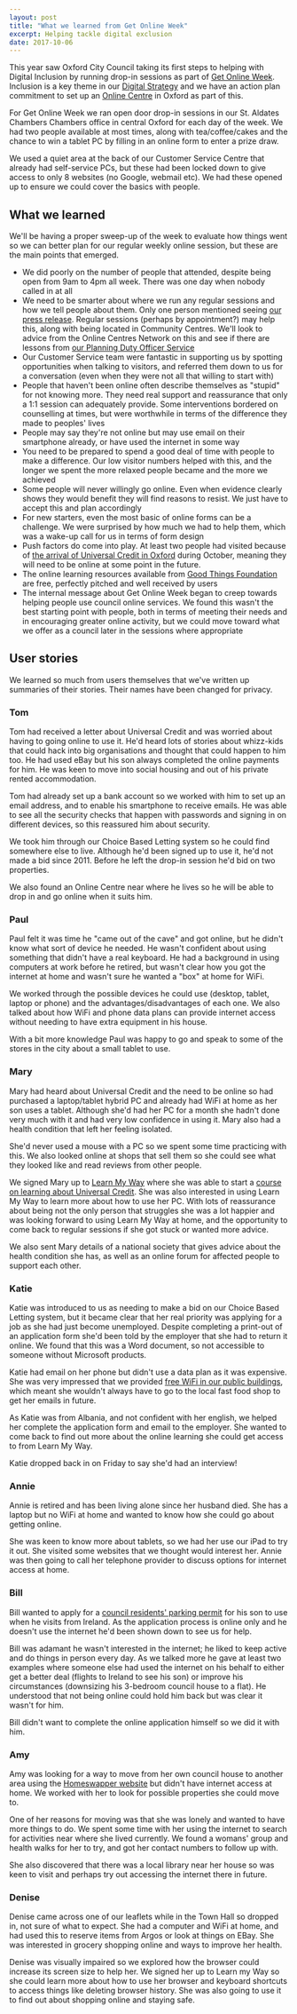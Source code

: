 ```yaml
---
layout: post
title: "What we learned from Get Online Week"
excerpt: Helping tackle digital exclusion
date: 2017-10-06
---
```

This year saw Oxford City Council taking its first steps to helping with Digital Inclusion by running drop-in sessions as part of [Get Online Week](https://www.getonlineweek.com/get-online-week). Inclusion is a key theme in our [Digital Strategy](http://digital.oxford.gov.uk/strategy/inclusion.html) and we have an action plan commitment to set up an [Online Centre](https://www.onlinecentresnetwork.org/ournetwork/) in Oxford as part of this.

For Get Online Week we ran open door drop-in sessions in our St. Aldates Chambers Chambers office in central Oxford for each day of the week. We had two people available at most times, along with tea/coffee/cakes and the chance to win a tablet PC by filling in an online form to enter a prize draw.

We used a quiet area at the back of our Customer Service Centre that already had self-service PCs, but these had been locked down to give access to only 8 websites (no Google, webmail etc). We had these opened up to ensure we could cover the basics with people.

## What we learned
We'll be having a proper sweep-up of the week to evaluate how things went so we can better plan for our regular weekly online session, but these are the main points that emerged.

* We did poorly on the number of people that attended, despite being open from 9am to 4pm all week. There was one day when nobody called in at all
* We need to be smarter about where we run any regular sessions and how we tell people about them. Only one person mentioned seeing [our press release](https://www.oxford.gov.uk/news/article/541/get_online_week_in_oxford). Regular sessions (perhaps by appointment?) may help this, along with being located in Community Centres. We'll look to advice from the Online Centres Network on this and see if there are lessons from [our Planning Duty Officer Service](https://www.oxford.gov.uk/info/20066/planning_applications/723/contacting_us_for_planning_advice)
* Our Customer Service team were fantastic in supporting us by spotting opportunities when talking to visitors, and referred them down to us for a conversation (even when they were not all that willing to start with)
* People that haven't been online often describe themselves as "stupid" for not knowing more. They need real support and reassurance that only a 1:1 session can adequately provide. Some interventions bordered on counselling at times, but were worthwhile in terms of the difference they made to peoples' lives
* People may say they're not online but may use email on their smartphone already, or have used the internet in some way
* You need to be prepared to spend a good deal of time with people to make a difference. Our low visitor numbers helped with this, and the longer we spent the more relaxed people became and the more we achieved
* Some people will never willingly go online. Even when evidence clearly shows they would benefit they will find reasons to resist. We just have to accept this and plan accordingly
* For new starters, even the most basic of online forms can be a challenge. We were surprised by how much we had to help them, which was a wake-up call for us in terms of form design
* Push factors do come into play. At least two people had visited because of [the arrival of Universal Credit in Oxford](https://www.oxford.gov.uk/news/article/546/oxford_city_council_urges_local_people_to_get_ready_for_universal_credit) during October, meaning they will need to be online at some point in the future.
* The online learning resources available from [Good Things Foundation](https://www.goodthingsfoundation.org) are free, perfectly pitched and well received by users
* The internal message about Get Online Week began to creep towards helping people use council online services. We found this wasn't the best starting point with people, both in terms of meeting their needs and in encouraging greater online activity, but we could move toward what we offer as a council later in the sessions where appropriate


## User stories
We learned so much from users themselves that we've written up summaries of their stories. Their names have been changed for privacy.

### Tom
Tom had received a letter about Universal Credit and was worried about having to going online to use it. He'd heard lots of stories about whizz-kids that could hack into big organisations and thought that could happen to him too. He had used eBay but his son always completed the online payments for him. He was keen to move into social housing and out of his private rented accommodation.

Tom had already set up a bank account so we worked with him to set up an email address, and to enable his smartphone to receive emails. He was able to see all the security checks that happen with passwords and signing in on different devices, so this reassured him about security.

We took him through our Choice Based Letting system so he could find somewhere else to live. Although he'd been signed up to use it, he'd not made a bid since 2011. Before he left the drop-in session he'd bid on two properties.

We also found an Online Centre near where he lives so he will be able to drop in and go online when it suits him.


### Paul
Paul felt it was time he "came out of the cave" and got online, but he didn't know what sort of device he needed. He wasn't confident about using something that didn't have a real keyboard. He had a background in using computers at work before he retired, but wasn't clear how you got the internet at home and wasn't sure he wanted a "box" at home for WiFi.

We worked through the possible devices he could use (desktop, tablet, laptop or phone) and the advantages/disadvantages of each one. We also talked about how WiFi and phone data plans can provide internet access without needing to have extra equipment in his house.

With a bit more knowledge Paul was happy to go and speak to some of the stores in the city about a small tablet to use.


### Mary
Mary had heard about Universal Credit and the need to be online  so had purchased a laptop/tablet hybrid PC and already had WiFi at home as her son uses a tablet. Although she'd had her PC for a month she hadn't done very much with it and had very low confidence in using it. Mary also had a health condition that left her feeling isolated.

She'd never used a mouse with a PC so we spent some time practicing with this. We also looked online  at shops that sell them so she could see what they looked like and read reviews from other people.

We signed Mary up to [Learn My Way](https://www.learnmyway.com) where she was able to start a [course on learning about Universal Credit](https://www.learnmyway.com/courses/universal-credit-a-how-to-guide/). She was also interested in using Learn My Way to learn more about how to use her PC. With lots of reassurance about being not the only person that struggles she was a lot happier and was looking forward to using Learn My Way at home, and the opportunity to come back to regular sessions if she got stuck or wanted more advice.

We also sent Mary details of a national society that gives advice about the health condition she has, as well as an online forum for affected people to support each other.


### Katie
Katie was introduced to us as needing to make a bid on our Choice Based Letting system, but it became clear that her real priority was applying for a job as she had just become unemployed. Despite completing a print-out of an application form she'd been told by the employer that she had to return it online. We found that this was a Word document, so not accessible to someone without Microsoft products.

Katie had email on her phone but didn't use a data plan as it was expensive. She was very impressed that we provided [free WiFi in our public buildings](https://www.oxford.gov.uk/info/20242/super_connected_oxford/105/wi-fi_hotspots_in_public_buildings/2), which meant she wouldn't always have to go to the local fast food shop to get her emails in future.

As Katie was from Albania, and not confident with her english, we helped her complete the application form and email to the employer. She wanted to come back to find out more about the online learning she could get access to from Learn My Way.

Katie dropped back in on Friday to say she'd had an interview!

### Annie
Annie is retired and has been living alone since her husband died. She has a laptop but no WiFi at home and wanted to know how she could go about getting online.

She was keen to know more about tablets, so we had her use our iPad to try it out. She visited some websites that we thought would interest her. Annie was then going to call her telephone provider to discuss options for internet access at home.


### Bill
Bill wanted to apply for a [council residents' parking permit](https://www.oxford.gov.uk/info/20167/your_home_and_estate/403/parking_near_your_council_home) for his son to use when he visits from Ireland. As the application process is online only and he doesn't use the internet he'd been shown down to see us for help.

Bill was adamant he wasn't interested in the internet; he liked to keep active and do things in person every day. As we talked more he gave at least two examples where someone else had used the internet on his behalf to either get a better deal (flights to Ireland to see his son) or improve his circumstances (downsizing his 3-bedroom council house to a flat). He understood that not being online could hold him back but was clear it wasn't for him.

Bill didn't want to complete the online application himself so we did it with him.


### Amy
Amy was looking for a way to move from her own council house to another area using the [Homeswapper website](https://www.homeswapper.co.uk/) but didn't have internet access at home. We worked with her to look for possible properties she could move to.

One of her reasons for moving was that she was lonely and wanted to have more things to do. We spent some time with her using the internet to search for activities near where she lived currently. We found a womans' group and health walks for her to try, and got her contact numbers to follow up with.

She also discovered that there was a local library near her house so was keen to visit and perhaps try out accessing the internet there in future.

### Denise
Denise came across one of our leaflets while in the Town Hall so dropped in, not sure of what to expect. She had a computer and WiFi at home, and had used this to reserve items from Argos or look at things on EBay. She was interested in grocery shopping online and ways to improve her health.

Denise was visually impaired so we explored how the browser could increase its screen size to help her. We signed her up to Learn my Way so she could learn more about how to use her browser and keyboard shortcuts to access things like deleting browser history. She was also going to use it to find out about shopping online and staying safe.
